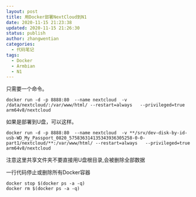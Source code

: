 ```yaml
---
layout: post
title: 用Docker部署NextCloud到N1
date: 2020-11-15 21:23:38
updated: 2020-11-15 21:26:30
status: publish
author: zhangwentian
categories: 
  - 代码笔记
tags: 
  - Docker
  - Armbian
  - N1
---
```



只需要一个命令。

    docker run -d -p 8888:80  --name nextcloud  -v /data/nextcloud/:/var/www/html/ --restart=always   --privileged=true  arm64v8/nextcloud

如果是部署到U盘，可以这样。

    docker run -d -p 8888:80  --name nextcloud  -v **/srv/dev-disk-by-id-usb-WD_My_Passport_0820_575836314135343936305258-0-0-part1/nextcloud/**:/var/www/html/ --restart=always   --privileged=true  arm64v8/nextcloud

注意这里共享文件夹不要直接用U盘根目录,会被删除全部数据

一行代码停止或删除所有Docker容器

    docker stop $(docker ps -a -q)
    docker rm $(docker ps -a -q)





